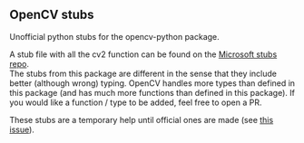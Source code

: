 ## OpenCV stubs
Unofficial python stubs for the opencv-python package.

A stub file with all the cv2 function can be found on the [Microsoft stubs repo](https://github.com/microsoft/python-type-stubs/tree/main/cv2).\
The stubs from this package are different in the sense that they include better (although wrong) typing. OpenCV handles more types than defined in this package (and has much more functions than defined in this package). If you would like a function / type to be added, feel free to open a PR.

These stubs are a temporary help until official ones are made (see [this issue](https://github.com/opencv/opencv/issues/14590#issuecomment-1493255962)).
